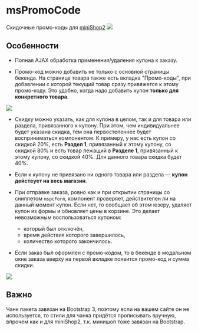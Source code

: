 # msPromoCode

Скидочные промо-коды для [miniShop2][1]
[![](https://file.modx.pro/files/4/d/1/4d1b1efb5043b39395279a1931e38064.png)](https://file.modx.pro/files/4/d/1/4d1b1efb5043b39395279a1931e38064.png)

## Особенности

* Полная AJAX обработка применения/удаления купона к заказу.

* Промо-код можно добавить не только с основной страницы бекенда. На странице товара также есть вкладка "Промо-коды", при добавлении с которой текущий товар сразу привяжется к этому промо-коду. Это удобно, когда надо добавить купон **только для конкретного товара**.

[![](https://file.modx.pro/files/9/9/f/99f933c6bede012de67addc87f8fcf39.png)](https://file.modx.pro/files/9/9/f/99f933c6bede012de67addc87f8fcf39.png)

* Скидку можно указать, как для купона в целом, так и для товара или раздела, привязанного к купону. При этом, чем индивидуальнее будет указана скидка, тем она первостепеннее будет восприниматься компонентом. К примеру, у нас есть купон со скидкой 20%, есть **Раздел 1**, привязанный к этому купону, со скидкой 80% и есть товар лежащий в **Разделе 1**, привязанный к этому купону, со скидкой 40%. Для данного товара скидка будет 40%.

* Если к купону не привязано ни одного товара или раздела — **купон действует на весь магазин**.

* При отправке заказа, ровно как и при открытии страницы со сниппетом `mspcForm`, компонент проверяет, действителен ли на данный момент купон. Если нет, то сообщает об этом юзеру, удаляет купон из формы и обновляет цены в корзине. Это делает невозможным воспользоваться купоном:
  * который был отключён,
  * время действия которого завершилось,
  * количество которого закончилось.

* Если заказ был оформлен с промо-кодом, то в бекенде в модальном окне заказа вверху на первой вкладке появится промо-код и сумма скидки.

[![](https://file.modx.pro/files/8/4/8/848c52f4c835c232e6874d3e591ca5b7.png)](https://file.modx.pro/files/8/4/8/848c52f4c835c232e6874d3e591ca5b7.png)

## Важно

Чанк пакета завязан на Bootstrap 3, поэтому если на вашем сайте он не используется, то стили для чанка придётся прописывать вручную, впрочем как и для miniShop2, т.к. минишоп тоже завязан на Bootstrap.

[1]: /ru/01_Компоненты/02_miniShop2/
